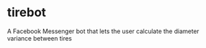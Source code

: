 # tirebot
A Facebook Messenger bot that lets the user calculate the diameter variance between tires
